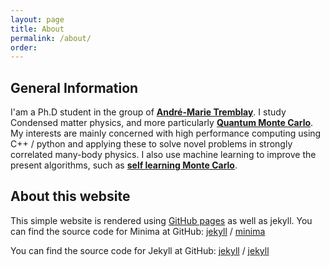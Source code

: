 ```yaml
---
layout: page
title: About
permalink: /about/
order: 
---
```


## General Information

I'am a Ph.D student in the group of [**André-Marie Tremblay**](https://www.physique.usherbrooke.ca/pages/en/node/3412).
I study Condensed matter physics, and more particularly [**Quantum Monte Carlo**](https://journals.aps.org/rmp/abstract/10.1103/RevModPhys.83.349). 
My interests are mainly concerned with high performance computing using C++ / python and applying these to solve novel problems in strongly correlated many-body physics. I also use machine learning to improve the present algorithms, such as [**self learning Monte Carlo**](https://journals.aps.org/prb/abstract/10.1103/PhysRevB.96.161102).





## About this website
This simple website is rendered using [GitHub pages](https://pages.github.com/) as well as jekyll.
You can find the source code for Minima at GitHub:
[jekyll][jekyll-organization] /
[minima](https://github.com/jekyll/minima)

You can find the source code for Jekyll at GitHub:
[jekyll][jekyll-organization] /
[jekyll](https://github.com/jekyll/jekyll)


[jekyll-organization]: https://github.com/jekyll
